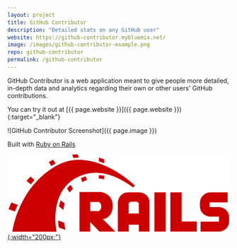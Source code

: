 ```yaml
---
layout: project
title: GitHub Contributor
description: "Detailed stats on any GitHub user"
website: https://github-contributor.mybluemix.net/
image: /images/github-contributor-example.png
repo: github-contributor
permalink: /github-contributor
---
```

GitHub Contributor is a web application meant to give people more detailed, in-depth data and analytics regarding their own or other users' GitHub contributions.

You can try it out at [{{ page.website }}]({{ page.website }}){:target="_blank"}

![GitHub Contributor Screenshot]({{ page.image }})

Built with [Ruby on Rails](http://rubyonrails.org/) 

[![Rails Logo](/images/rails-logo.svg){:width="200px;"}](http://rubyonrails.org/)